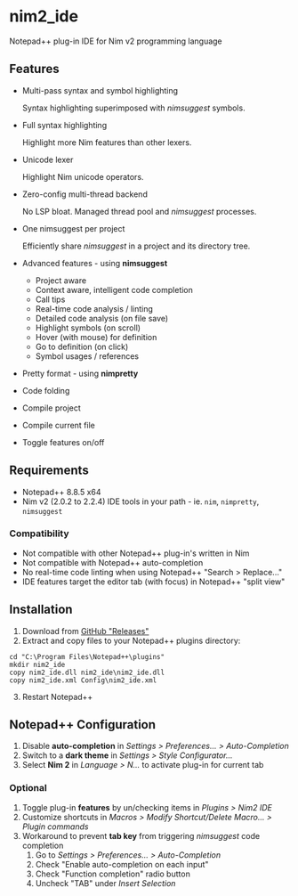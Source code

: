 # nim2_ide

Notepad++ plug-in IDE for Nim v2 programming language

## Features

  * Multi-pass syntax and symbol highlighting
  
    Syntax highlighting superimposed with _nimsuggest_ symbols.
  
  * Full syntax highlighting
  
    Highlight more Nim features than other lexers.
  
  * Unicode lexer
  
    Highlight Nim unicode operators.
  
  * Zero-config multi-thread backend
  
    No LSP bloat. Managed thread pool and _nimsuggest_ processes.
  
  * One nimsuggest per project
  
    Efficiently share _nimsuggest_ in a project and its directory tree.
  
  * Advanced features - using **nimsuggest**
    - Project aware
    - Context aware, intelligent code completion
    - Call tips
    - Real-time code analysis / linting
    - Detailed code analysis (on file save)
    - Highlight symbols (on scroll)
    - Hover (with mouse) for definition
    - Go to definition (on click)
    - Symbol usages / references
  
  * Pretty format - using **nimpretty**
  * Code folding
  * Compile project
  * Compile current file
  * Toggle features on/off

## Requirements

  * Notepad++ 8.8.5 x64
  * Nim v2 (2.0.2 to 2.2.4) IDE tools in your path - ie. `nim`, `nimpretty`, `nimsuggest`

### Compatibility

  * Not compatible with other Notepad++ plug-in's written in Nim
  * Not compatible with Notepad++ auto-completion
  * No real-time code linting when using Notepad++ "Search > Replace..."
  * IDE features target the editor tab (with focus) in Notepad++ "split view"

## Installation

  1. Download from [GitHub "Releases"](https://github.com/gremlin-art/nim2_ide/releases)
  2. Extract and copy files to your Notepad++ plugins directory:
  
```batchfile
cd "C:\Program Files\Notepad++\plugins"
mkdir nim2_ide
copy nim2_ide.dll nim2_ide\nim2_ide.dll
copy nim2_ide.xml Config\nim2_ide.xml
```

  3. Restart Notepad++

## Notepad++ Configuration

  1. Disable **auto-completion** in *Settings > Preferences... > Auto-Completion*
  2. Switch to a **dark theme** in *Settings > Style Configurator...*
  3. Select **Nim 2** in *Language > N...* to activate plug-in for current tab

### Optional

  1. Toggle plug-in **features** by un/checking items in *Plugins > Nim2 IDE*
  2. Customize shortcuts in *Macros > Modify Shortcut/Delete Macro... > Plugin commands*
  3. Workaround to prevent **tab key** from triggering _nimsuggest_ code completion
     1. Go to *Settings > Preferences... > Auto-Completion*
     2. Check "Enable auto-completion on each input"
     3. Check "Function completion" radio button
     4. Uncheck "TAB" under *Insert Selection*
